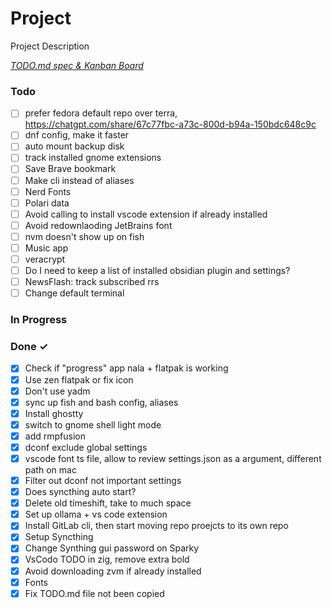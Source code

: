 # Project

Project Description

<em>[TODO.md spec & Kanban Board](https://bit.ly/3fCwKfM)</em>

### Todo

- [ ] prefer fedora default repo over terra, https://chatgpt.com/share/67c77fbc-a73c-800d-b94a-150bdc648c9c
- [ ] dnf config, make it faster
- [ ] auto mount backup disk
- [ ] track installed gnome extensions
- [ ] Save Brave bookmark
- [ ] Make cli instead of aliases
- [ ] Nerd Fonts
- [ ] Polari data
- [ ] Avoid calling to install vscode extension if already installed
- [ ] Avoid redownlaoding JetBrains font
- [ ] nvm doesn't show up on fish
- [ ] Music app
- [ ] veracrypt
- [ ] Do I need to keep a list of installed obsidian plugin and settings?
- [ ] NewsFlash: track subscribed rrs
- [ ] Change default terminal

### In Progress

### Done ✓

- [x] Check if "progress" app nala + flatpak is working
- [x] Use zen flatpak or fix icon
- [x] Don't use yadm
- [x] sync up fish and bash config, aliases
- [x] Install ghostty
- [x] switch to gnome shell light mode
- [x] add rmpfusion
- [x] dconf exclude global settings
- [x] vscode font ts file, allow to review settings.json as a argument, different path on mac
- [x] Filter out dconf not important settings
- [x] Does syncthing auto start?
- [x] Delete old timeshift, take to much space
- [x] Set up ollama + vs code extension
- [x] Install GitLab cli, then start moving repo proejcts to its own repo
- [x] Setup Syncthing
- [x] Change Synthing gui password on Sparky
- [x] VsCodo TODO in zig, remove extra bold
- [x] Avoid downloading zvm if already installed
- [x] Fonts
- [x] Fix TODO.md file not been copied
